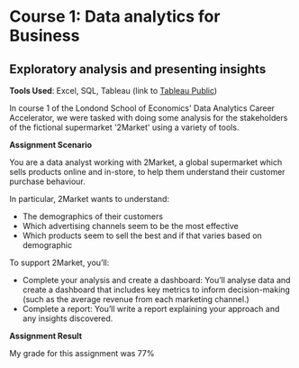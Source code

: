 # Course 1: Data analytics for Business

## Exploratory analysis and presenting insights

**Tools Used**: Excel, SQL, Tableau (link to [Tableau Public](https://public.tableau.com/app/profile/charles.garrod/viz/2MarketStakeholderDashboards/Demographics))

In course 1 of the Londond School of Economics' Data Analytics Career Accelerator, we were tasked with doing some analysis for the stakeholders of the fictional supermarket '2Market' using a variety of tools.

**Assignment Scenario**

You are a data analyst working with 2Market, a global supermarket which sells products online and in-store, to help them understand their customer purchase behaviour. 

In particular, 2Market wants to understand:

 - The demographics of their customers 
 - Which advertising channels seem to be the most effective
 - Which products seem to sell the best and if that varies based on demographic

To support 2Market, you’ll:

 - Complete your analysis and create a dashboard: You’ll analyse data and create a dashboard that includes key metrics to inform decision-making (such as the average revenue from each marketing channel.)
 - Complete a report: You’ll write a report explaining your approach and any insights discovered.

**Assignment Result**

My grade for this assignment was 77%
